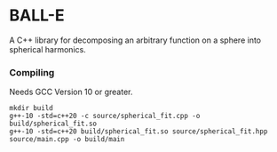 # BALL-E
A C++ library for decomposing an arbitrary function on a sphere into spherical harmonics.

### Compiling

Needs GCC Version 10 or greater.

```
mkdir build
g++-10 -std=c++20 -c source/spherical_fit.cpp -o build/spherical_fit.so
g++-10 -std=c++20 build/spherical_fit.so source/spherical_fit.hpp source/main.cpp -o build/main
```
